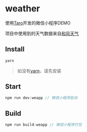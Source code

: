 # weather
使用[Taro](https://taro.aotu.io/)开发的微信小程序DEMO

项目中使用到的天气数据来自[和风天气](https://www.heweather.com/)

## Install
```js
yarn
```
> 如没有[yarn](https://yarn.bootcss.com/)，请先安装

## Start
```js
npm run dev:weapp // 微信小程序启动
```
## Build
```js
npm run build:weapp // 微信小程序打包
```
